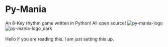 # Py-Mania
An 8-Key rhythm game written in Python! All open source!
![py-mania-logo](https://user-images.githubusercontent.com/111814721/213879685-f6e0a138-f4bb-43cf-8f38-001f957911bb.png#gh-light-mode-only)
![py-mania-logo_dark](https://user-images.githubusercontent.com/111814721/213879715-63565e32-70d9-4710-83bf-b1cb611bead7.png#gh-dark-mode-only)
<br /> <br />
Hello if you are reading this. I am just setting this up.
